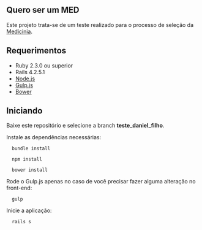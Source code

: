 ## Quero ser um MED

Este projeto trata-se de um teste realizado para o processo de seleção da [Medicinia](https://medicinia.com.br/).

## Requerimentos

* Ruby 2.3.0 ou superior
* Rails 4.2.5.1
* [Node.js](https://nodejs.org)
* [Gulp.js](ttp://gulpjs.com/)
* [Bower](http://bower.io/)

## Iniciando

Baixe este repositório e selecione a branch **teste_daniel_filho**.

Instale as dependências necessárias:

```shell
  bundle install

  npm install

  bower install
```

Rode o Gulp.js apenas no caso de você precisar fazer alguma alteração no front-end:

```shell
  gulp
```

Inicie a aplicação:

```shell
  rails s
```